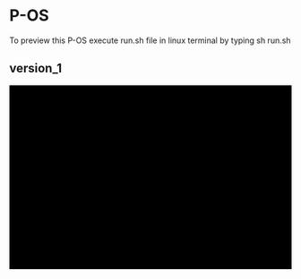 # P-OS
To preview this P-OS execute run.sh file in linux terminal by typing sh run.sh

## version_1
![Alt Text](https://github.com/PadmaGnanapriya/P-OS/blob/master/version_1/version_1.gif)
